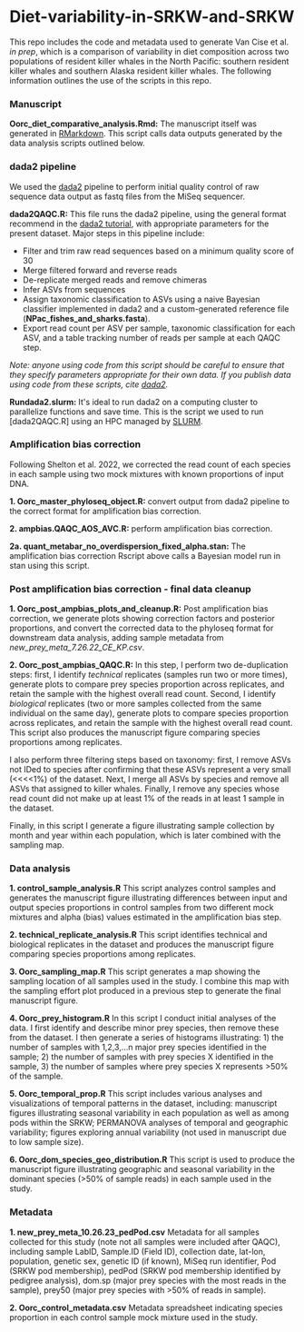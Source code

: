 # Diet-variability-in-SRKW-and-SRKW
This repo includes the code and metadata used to generate Van Cise et al. *in prep*, which is a comparison of variability in diet composition across two populations of resident killer whales in the North Pacific: southern resident killer whales and southern Alaska resident killer whales. The following information outlines the use of the scripts in this repo.

### Manuscript

**Oorc_diet_comparative_analysis.Rmd:** The manuscript itself was generated in [RMarkdown](https://rmarkdown.rstudio.com/). This script calls data outputs generated by the data analysis scripts outlined below.

### dada2 pipeline

We used the [dada2](https://benjjneb.github.io/dada2/) pipeline to perform initial quality control of raw sequence data output as fastq files from the MiSeq sequencer.

**dada2QAQC.R:** This file runs the dada2 pipeline, using the general format recommend in the [dada2 tutorial](https://benjjneb.github.io/dada2/tutorial.html), with appropriate parameters for the present dataset. Major steps in this pipeline include:

* Filter and trim raw read sequences based on a minimum quality score of 30
* Merge filtered forward and reverse reads
* De-replicate merged reads and remove chimeras
* Infer ASVs from sequences
* Assign taxonomic classification to ASVs using a naive Bayesian classifier implemented in dada2 and a custom-generated reference file (**NPac_fishes_and_sharks.fasta**).
* Export read count per ASV per sample, taxonomic classification for each ASV, and a table tracking number of reads per sample at each QAQC step.

*Note: anyone using code from this script should be careful to ensure that they specify parameters appropriate for their own data. If you publish data using code from these scripts, cite [dada2](https://benjjneb.github.io/dada2/).*

**Rundada2.slurm:** It's ideal to run dada2 on a computing cluster to parallelize functions and save time. This is the script we used to run [dada2QAQC.R] using an HPC managed by [SLURM](https://slurm.schedmd.com/documentation.html).

### Amplification bias correction

Following Shelton et al. 2022, we corrected the read count of each species in each sample using two mock mixtures with known proportions of input DNA.

**1. Oorc_master_phyloseq_object.R:** convert output from dada2 pipeline to the correct format for amplification bias correction.

**2. ampbias.QAQC_AOS_AVC.R:** perform amplification bias correction.

**2a. quant_metabar_no_overdispersion_fixed_alpha.stan:** The amplification bias correction Rscript above calls a Bayesian model run in stan using this script.

### Post amplification bias correction - final data cleanup

**1. Oorc_post_ampbias_plots_and_cleanup.R:** Post amplification bias correction, we generate plots showing correction factors and posterior proportions, and convert the corrected data to the phyloseq format for downstream data analysis, adding sample metadata from *new_prey_meta_7.26.22_CE_KP.csv*.

**2. Oorc_post_ampbias_QAQC.R:** In this step, I perform two de-duplication steps: first, I identify *technical* replicates (samples run two or more times), generate plots to compare prey species proportion across replicates, and retain the sample with the highest overall read count. Second, I identify *biological* replicates (two or more samples collected from the same individual on the same day), generate plots to compare species proportion across replicates, and retain the sample with the highest overall read count. This script also produces the manuscript figure comparing species proportions among replicates.

I also perform three filtering steps based on taxonomy: first, I remove ASVs not IDed to species after confirming that these ASVs represent a very small (<<<<1%) of the dataset. Next, I merge all ASVs by species and remove all ASVs that assigned to killer whales. Finally, I remove any species whose read count did not make up at least 1% of the reads in at least 1 sample in the dataset.

Finally, in this script I generate a figure illustrating sample collection by month and year within each population, which is later combined with the sampling map.

### Data analysis

**1. control_sample_analysis.R** This script analyzes control samples and generates the manuscript figure illustrating differences between input and output species proportions in control samples from two different mock mixtures and alpha (bias) values estimated in the amplification bias step.

**2. technical_replicate_analysis.R** This script identifies technical and biological replicates in the dataset and produces the manuscript figure comparing species proportions among replicates.

**3. Oorc_sampling_map.R** This script generates a map showing the sampling location of all samples used in the study. I combine this map with the sampling effort plot produced in a previous step to generate the final manuscript figure.

**4. Oorc_prey_histogram.R** In this script I conduct initial analyses of the data. I first identify and describe minor prey species, then remove these from the dataset. I then generate a series of histograms illustrating: 1) the number of samples with 1,2,3,...n major prey species identified in the sample; 2) the number of samples with prey species X identified in the sample, 3) the number of samples where prey species X represents >50% of the sample.

**5. Oorc_temporal_prop.R** This script includes various analyses and visualizations of temporal patterns in the dataset, including: manuscript figures illustrating seasonal variability in each population as well as among pods within the SRKW; PERMANOVA analyses of temporal and geographic variability; figures exploring annual variability (not used in manuscript due to low sample size).

**6. Oorc_dom_species_geo_distribution.R** This script is used to produce the manuscript figure illustrating geographic and seasonal variability in the dominant species (>50% of sample reads) in each sample used in the study.

### Metadata

**1. new_prey_meta_10.26.23_pedPod.csv** Metadata for all samples collected for this study (note not all samples were included after QAQC), including sample LabID, Sample.ID (Field ID), collection date, lat-lon, population, genetic sex, genetic ID (if known), MiSeq run identifier, Pod (SRKW pod membership), pedPod (SRKW pod membership identified by pedigree analysis), dom.sp (major prey species with the most reads in the sample), prey50 (major prey species with >50% of reads in sample).

**2. Oorc_control_metadata.csv** Metadata spreadsheet indicating species proportion in each control sample mock mixture used in the study.
